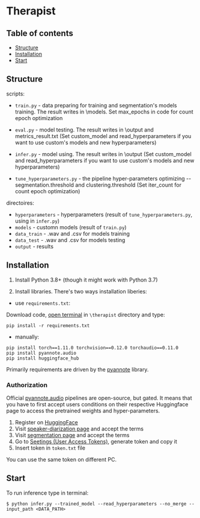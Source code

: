 # Therapist


## Table of contents
* [Structure](#Structure)
* [Installation](#Installation)
* [Start](#Start)

## Structure

scripts:
* `train.py` -  data preparing for training and segmentation's models training. The result writes in \models.
Set max_epochs in code for count epoch optimization
* `eval.py` - model testing. The result writes in \output and metrics_result.txt
(Set custom_model and read_hyperparameters if you want to use custom's models and new hyperparameters)
* `infer.py` - model using. The result writes in \output
(Set custom_model and read_hyperparameters if you want to use custom's models and new hyperparameters)

* `tune_hyperparameters.py` - the pipeline hyper-parameters optimizing -- segmentation.threshold and clustering.threshold
(Set iter_count for count epoch optimization)


directoires:
* `hyperparameters` - hyperparameters (result of `tune_hyperparameters.py`, using in `infer.py`)
* `models` -  customn models (result of `train.py`)
* `data_train` - .wav and .csv for models training
* `data_test` - .wav and .csv for models testing
* `output` - results



## Installation
1) Install Python 3.8+ (though it might work with Python 3.7)

2) Install libraries. There's two ways installation liberies:
* use `requirements.txt`:

Download code, [open terminal](https://www.groovypost.com/howto/open-command-window-terminal-window-specific-folder-windows-mac-linux/) in `\therapist` directory and type:
```
pip install -r requirements.txt
```
* manually:
```
pip install torch==1.11.0 torchvision==0.12.0 torchaudio==0.11.0
pip install pyannote.audio
pip install huggingface_hub
```
Primarily requirements are driven by the [pyannote](https://github.com/pyannote/pyannote-audio) library.


### Authorization

Official [pyannote.audio](https://github.com/pyannote/pyannote-audio) pipelines are open-source, but gated. It means that you have to first accept users conditions on their respective Huggingface page to access the pretrained weights and hyper-parameters.
1. Register on [HuggingFace](https://huggingface.co)
2. Visit [speaker-diarization page](https://huggingface.co/pyannote/speaker-diarization) and accept the terms
3. Visit [segmentation page](https://huggingface.co/pyannote/segmentation) and accept the terms
4. Go to [Seetings (User Access Tokens)](https://huggingface.co/settings/tokens), generate token and copy it
5. Insert token in `token.txt` file

You can use the same token on different PC.


## Start
To run inference type in terminal:

```
$ python infer.py --trained_model --read_hyperparameters --no_merge --input_path <DATA_PATH>
```
